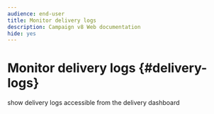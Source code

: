 ```yaml
---
audience: end-user
title: Monitor delivery logs
description: Campaign v8 Web documentation
hide: yes
---
```

# Monitor delivery logs {#delivery-logs}

show delivery logs accessible from the delivery dashboard
